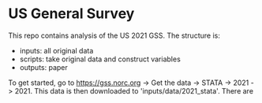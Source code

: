 # US General Survey

This repo contains analysis of the US 2021 GSS. The structure is:
- inputs: all original data
- scripts: take original data and construct variables
- outputs: paper

To get started, go to https://gss.norc.org -> Get the data -> STATA -> 2021 -> 2021. This data is then downloaded to 'inputs/data/2021_stata'. There are 

